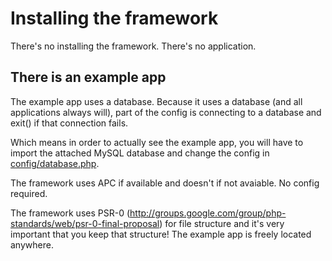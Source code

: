 
Installing the framework
==

There's no installing the framework. There's no application.

There is an example app
--

The example app uses a database. Because it uses a database (and
all applications always will), part of the config is connecting
to a database and exit() if that connection fails.

Which means in order to actually see the example app, you will
have to import the attached MySQL database and change the
config in <u>config/database.php</u>.

The framework uses APC if available and doesn't if not avaiable.
No config required.

The framework uses PSR-0
(http://groups.google.com/group/php-standards/web/psr-0-final-proposal)
for file structure and it's very important that you keep that
structure! The example app is freely located anywhere.

